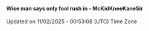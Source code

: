 #### Wise man says only fool rush in - McKidKneeKaneSir
Updated on 11/02/2025 - 00:53:08 (UTC) Time Zone
